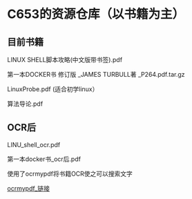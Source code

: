 # C653的资源仓库（以书籍为主）

## 目前书籍
LINUX SHELL脚本攻略(中文版带书签).pdf

第一本DOCKER书 修订版 _JAMES TURBULL著 _P264.pdf.tar.gz

LinuxProbe.pdf (适合初学linux）

算法导论.pdf

## OCR后
LINU_shell_ocr.pdf

第一本docker书_ocr后.pdf

使用了ocrmypdf将书籍OCR使之可以搜索文字

[ocrmypdf_链接](https://github.com/jbarlow83/OCRmyPDF)
